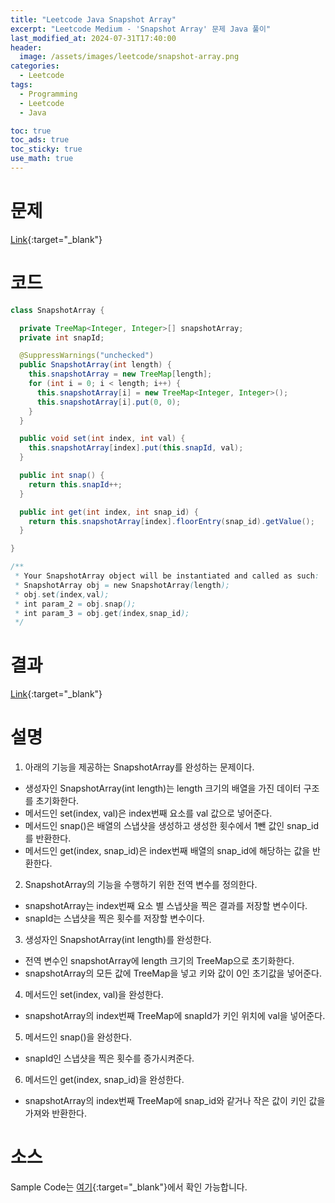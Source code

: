 ```yaml
---
title: "Leetcode Java Snapshot Array"
excerpt: "Leetcode Medium - 'Snapshot Array' 문제 Java 풀이"
last_modified_at: 2024-07-31T17:40:00
header:
  image: /assets/images/leetcode/snapshot-array.png
categories:
  - Leetcode
tags:
  - Programming
  - Leetcode
  - Java

toc: true
toc_ads: true
toc_sticky: true
use_math: true
---
```

# 문제
[Link](https://leetcode.com/problems/snapshot-array/){:target="_blank"}

# 코드
```java
class SnapshotArray {

  private TreeMap<Integer, Integer>[] snapshotArray;
  private int snapId;

  @SuppressWarnings("unchecked")
  public SnapshotArray(int length) {
    this.snapshotArray = new TreeMap[length];
    for (int i = 0; i < length; i++) {
      this.snapshotArray[i] = new TreeMap<Integer, Integer>();
      this.snapshotArray[i].put(0, 0);
    }
  }

  public void set(int index, int val) {
    this.snapshotArray[index].put(this.snapId, val);
  }

  public int snap() {
    return this.snapId++;
  }

  public int get(int index, int snap_id) {
    return this.snapshotArray[index].floorEntry(snap_id).getValue();
  }

}

/**
 * Your SnapshotArray object will be instantiated and called as such:
 * SnapshotArray obj = new SnapshotArray(length);
 * obj.set(index,val);
 * int param_2 = obj.snap();
 * int param_3 = obj.get(index,snap_id);
 */
```

# 결과
[Link](https://leetcode.com/problems/minimum-deletions-to-make-string-balanced/submissions/1339350919/){:target="_blank"}

# 설명
1. 아래의 기능을 제공하는 SnapshotArray를 완성하는 문제이다.
- 생성자인 SnapshotArray(int length)는 length 크기의 배열을 가진 데이터 구조를 초기화한다.
- 메서드인 set(index, val)은 index번째 요소를 val 값으로 넣어준다.
- 메서드인 snap()은 배열의 스냅샷을 생성하고 생성한 횟수에서 1뺀 값인 snap_id를 반환한다.
- 메서드인 get(index, snap_id)은 index번째 배열의 snap_id에 해당하는 값을 반환한다.

2. SnapshotArray의 기능을 수행하기 위한 전역 변수를 정의한다.
- snapshotArray는 index번째 요소 별 스냅샷을 찍은 결과를 저장할 변수이다.
- snapId는 스냅샷을 찍은 횟수를 저장할 변수이다.

3. 생성자인 SnapshotArray(int length)를 완성한다.
- 전역 변수인 snapshotArray에 length 크기의 TreeMap으로 초기화한다.
- snapshotArray의 모든 값에 TreeMap을 넣고 키와 값이 0인 초기값을 넣어준다.

4. 메서드인 set(index, val)을 완성한다.
- snapshotArray의 index번째 TreeMap에 snapId가 키인 위치에 val을 넣어준다.

5. 메서드인 snap()을 완성한다.
- snapId인 스냅샷을 찍은 횟수를 증가시켜준다.

6. 메서드인 get(index, snap_id)을 완성한다.
- snapshotArray의 index번째 TreeMap에 snap_id와 같거나 작은 값이 키인 값을 가져와 반환한다.

# 소스
Sample Code는 [여기](https://github.com/GracefulSoul/leetcode/blob/master/src/main/java/gracefulsoul/problems/SnapshotArray.java){:target="_blank"}에서 확인 가능합니다.